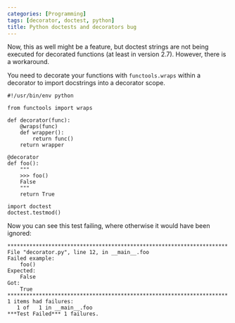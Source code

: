 ```yaml
---
categories: [Programming]
tags: [decorator, doctest, python]
title: Python doctests and decorators bug
---
```


Now, this as well might be a feature, but doctest strings are not being executed for decorated functions (at least in version 2.7). However, there is a workaround.

You need to decorate your functions with `functools.wraps` within a decorator to import docstrings into a decorator scope.

    #!/usr/bin/env python

    from functools import wraps

    def decorator(func):
        @wraps(func)
        def wrapper():
            return func()
        return wrapper

    @decorator
    def foo():
        """
        >>> foo()
        False
        """
        return True

    import doctest
    doctest.testmod()

Now you can see this test failing, where otherwise it would have been ignored:

    **********************************************************************
    File "decorator.py", line 12, in __main__.foo
    Failed example:
        foo()
    Expected:
        False
    Got:
        True
    **********************************************************************
    1 items had failures:
       1 of   1 in __main__.foo
    ***Test Failed*** 1 failures.

